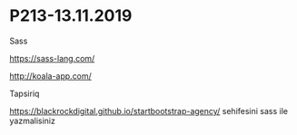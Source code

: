 # P213-13.11.2019

Sass

https://sass-lang.com/

http://koala-app.com/

Tapsiriq

https://blackrockdigital.github.io/startbootstrap-agency/ sehifesini sass ile yazmalisiniz
